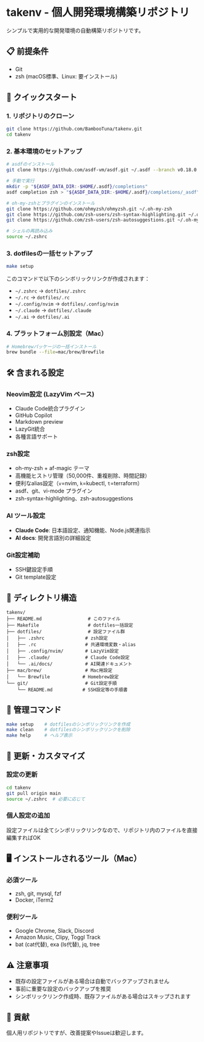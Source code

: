 # takenv - 個人開発環境構築リポジトリ

シンプルで実用的な開発環境の自動構築リポジトリです。

## 📋 前提条件

- Git
- zsh (macOS標準、Linux: 要インストール)

## 🚀 クイックスタート

### 1. リポジトリのクローン

```bash
git clone https://github.com/BambooTuna/takenv.git
cd takenv
```

### 2. 基本環境のセットアップ

```bash
# asdfのインストール
git clone https://github.com/asdf-vm/asdf.git ~/.asdf --branch v0.18.0

# 手動で実行
mkdir -p "${ASDF_DATA_DIR:-$HOME/.asdf}/completions"
asdf completion zsh > "${ASDF_DATA_DIR:-$HOME/.asdf}/completions/_asdf"

# oh-my-zshとプラグインのインストール
git clone https://github.com/ohmyzsh/ohmyzsh.git ~/.oh-my-zsh
git clone https://github.com/zsh-users/zsh-syntax-highlighting.git ~/.oh-my-zsh/plugins/zsh-syntax-highlighting
git clone https://github.com/zsh-users/zsh-autosuggestions.git ~/.oh-my-zsh/plugins/zsh-autosuggestions

# シェルの再読み込み
source ~/.zshrc
```

### 3. dotfilesの一括セットアップ

```bash
make setup
```

このコマンドで以下のシンボリックリンクが作成されます：
- `~/.zshrc` → `dotfiles/.zshrc`
- `~/.rc` → `dotfiles/.rc`
- `~/.config/nvim` → `dotfiles/.config/nvim`
- `~/.claude` → `dotfiles/.claude`
- `~/.ai` → `dotfiles/.ai`

### 4. プラットフォーム別設定（Mac）

```bash
# Homebrewパッケージの一括インストール
brew bundle --file=mac/brew/Brewfile
```

## 🛠 含まれる設定

### Neovim設定 (LazyVim ベース)
- Claude Code統合プラグイン
- GitHub Copilot
- Markdown preview
- LazyGit統合
- 各種言語サポート

### zsh設定
- oh-my-zsh + af-magic テーマ
- 高機能ヒストリ管理（50,000件、重複削除、時間記録）
- 便利なalias設定（`v`=nvim, `k`=kubectl, `t`=terraform）
- asdf、git、vi-mode プラグイン
- zsh-syntax-highlighting、zsh-autosuggestions

### AI ツール設定
- **Claude Code**: 日本語設定、通知機能、Node.js関連指示
- **AI docs**: 開発言語別の詳細設定

### Git設定補助
- SSH鍵設定手順
- Git template設定

## 📁 ディレクトリ構造

```
takenv/
├── README.md                 # このファイル
├── Makefile                  # dotfiles一括設定
├── dotfiles/                 # 設定ファイル群
│   ├── .zshrc               # zsh設定
│   ├── .rc                  # 共通環境変数・alias
│   ├── .config/nvim/        # LazyVim設定
│   ├── .claude/             # Claude Code設定
│   └── .ai/docs/            # AI関連ドキュメント
├── mac/brew/                # Mac用設定
│   └── Brewfile            # Homebrew設定
└── git/                     # Git設定手順
    └── README.md           # SSH設定等の手順書
```

## 🔧 管理コマンド

```bash
make setup    # dotfilesのシンボリックリンクを作成
make clean    # dotfilesのシンボリックリンクを削除
make help     # ヘルプ表示
```

## 🔄 更新・カスタマイズ

### 設定の更新
```bash
cd takenv
git pull origin main
source ~/.zshrc  # 必要に応じて
```

### 個人設定の追加
設定ファイルは全てシンボリックリンクなので、リポジトリ内のファイルを直接編集すればOK

## 🖥 インストールされるツール（Mac）

### 必須ツール
- zsh, git, mysql, fzf
- Docker, iTerm2

### 便利ツール
- Google Chrome, Slack, Discord
- Amazon Music, Clipy, Toggl Track
- bat (cat代替), exa (ls代替), jq, tree

## ⚠️ 注意事項

- 既存の設定ファイルがある場合は自動でバックアップされません
- 事前に重要な設定のバックアップを推奨
- シンボリックリンク作成時、既存ファイルがある場合はスキップされます

## 🤝 貢献

個人用リポジトリですが、改善提案やIssueは歓迎します。
